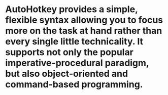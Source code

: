 # AutoHotkey provides a simple, flexible syntax allowing you to focus more on the task at hand rather than every single little technicality. It supports not only the popular imperative-procedural paradigm, but also object-oriented and command-based programming.
